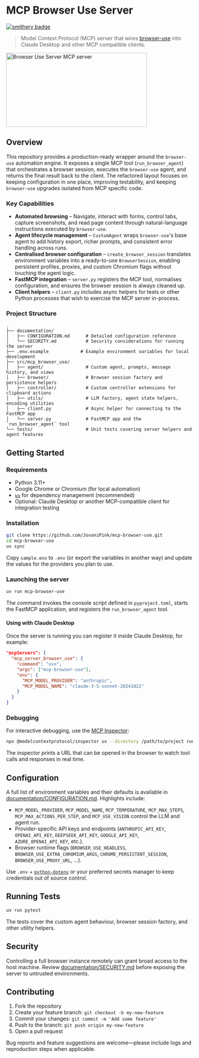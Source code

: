 # MCP Browser Use Server

[![smithery badge](https://smithery.ai/badge/@JovaniPink/mcp-browser-use)](https://smithery.ai/server/@JovaniPink/mcp-browser-use)

> Model Context Protocol (MCP) server that wires [browser-use](https://github.com/browser-use/browser-use) into Claude Desktop and other MCP compatible clients.

<a href="https://glama.ai/mcp/servers/tjea5rgnbv"><img width="380" height="200" src="https://glama.ai/mcp/servers/tjea5rgnbv/badge" alt="Browser Use Server MCP server" /></a>

## Overview

This repository provides a production-ready wrapper around the `browser-use` automation engine. It exposes a single MCP tool (`run_browser_agent`) that orchestrates a browser session, executes the `browser-use` agent, and returns the final result back to the client. The refactored layout focuses on keeping configuration in one place, improving testability, and keeping `browser-use` upgrades isolated from MCP specific code.

### Key Capabilities

- **Automated browsing** – Navigate, interact with forms, control tabs, capture screenshots, and read page content through natural-language instructions executed by `browser-use`.
- **Agent lifecycle management** – `CustomAgent` wraps `browser-use`'s base agent to add history export, richer prompts, and consistent error handling across runs.
- **Centralised browser configuration** – `create_browser_session` translates environment variables into a ready-to-use `BrowserSession`, enabling persistent profiles, proxies, and custom Chromium flags without touching the agent logic.
- **FastMCP integration** – `server.py` registers the MCP tool, normalises configuration, and ensures the browser session is always cleaned up.
- **Client helpers** – `client.py` includes async helpers for tests or other Python processes that wish to exercise the MCP server in-process.

### Project Structure

```
.
├── documentation/
│   ├── CONFIGURATION.md      # Detailed configuration reference
│   └── SECURITY.md           # Security considerations for running the server
├── .env.example            # Example environment variables for local development
├── src/mcp_browser_use/
│   ├── agent/                # Custom agent, prompts, message history, and views
│   ├── browser/              # Browser session factory and persistence helpers
│   ├── controller/           # Custom controller extensions for clipboard actions
│   ├── utils/                # LLM factory, agent state helpers, encoding utilities
│   ├── client.py             # Async helper for connecting to the FastMCP app
│   └── server.py             # FastMCP app and the `run_browser_agent` tool
└── tests/                    # Unit tests covering server helpers and agent features
```

## Getting Started

### Requirements

- Python 3.11+
- Google Chrome or Chromium (for local automation)
- [`uv`](https://github.com/astral-sh/uv) for dependency management (recommended)
- Optional: Claude Desktop or another MCP-compatible client for integration testing

### Installation

```bash
git clone https://github.com/JovaniPink/mcp-browser-use.git
cd mcp-browser-use
uv sync
```

Copy `sample.env` to `.env` (or export the variables in another way) and update the values for the providers you plan to use.

### Launching the server

```bash
uv run mcp-browser-use
```

The command invokes the console script defined in `pyproject.toml`, starts the FastMCP application, and registers the `run_browser_agent` tool.

#### Using with Claude Desktop

Once the server is running you can register it inside Claude Desktop, for example:

```json
"mcpServers": {
  "mcp_server_browser_use": {
    "command": "uvx",
    "args": ["mcp-browser-use"],
    "env": {
      "MCP_MODEL_PROVIDER": "anthropic",
      "MCP_MODEL_NAME": "claude-3-5-sonnet-20241022"
    }
  }
}
```

### Debugging

For interactive debugging, use the [MCP Inspector](https://github.com/modelcontextprotocol/inspector):

```bash
npx @modelcontextprotocol/inspector uv --directory /path/to/project run mcp-browser-use
```

The inspector prints a URL that can be opened in the browser to watch tool calls and responses in real time.

## Configuration

A full list of environment variables and their defaults is available in [documentation/CONFIGURATION.md](documentation/CONFIGURATION.md). Highlights include:

- `MCP_MODEL_PROVIDER`, `MCP_MODEL_NAME`, `MCP_TEMPERATURE`, `MCP_MAX_STEPS`, `MCP_MAX_ACTIONS_PER_STEP`, and `MCP_USE_VISION` control the LLM and agent run.
- Provider-specific API keys and endpoints (`ANTHROPIC_API_KEY`, `OPENAI_API_KEY`, `DEEPSEEK_API_KEY`, `GOOGLE_API_KEY`, `AZURE_OPENAI_API_KEY`, etc.).
- Browser runtime flags (`BROWSER_USE_HEADLESS`, `BROWSER_USE_EXTRA_CHROMIUM_ARGS`, `CHROME_PERSISTENT_SESSION`, `BROWSER_USE_PROXY_URL`, ...).

Use `.env` + [`python-dotenv`](https://pypi.org/project/python-dotenv/) or your preferred secrets manager to keep credentials out of source control.

## Running Tests

```bash
uv run pytest
```

The tests cover the custom agent behaviour, browser session factory, and other utility helpers.

## Security

Controlling a full browser instance remotely can grant broad access to the host machine. Review [documentation/SECURITY.md](documentation/SECURITY.md) before exposing the server to untrusted environments.

## Contributing

1. Fork the repository
2. Create your feature branch: `git checkout -b my-new-feature`
3. Commit your changes: `git commit -m 'Add some feature'`
4. Push to the branch: `git push origin my-new-feature`
5. Open a pull request

Bug reports and feature suggestions are welcome—please include logs and reproduction steps when applicable.
